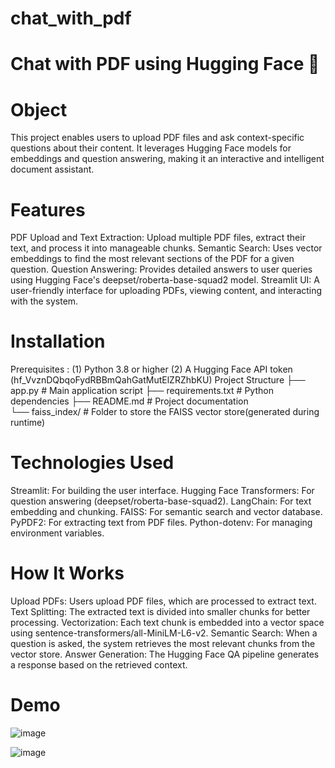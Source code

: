 # chat_with_pdf
# Chat with PDF using Hugging Face 🤖
# Object
This project enables users to upload PDF files and ask context-specific questions about their content. It leverages Hugging Face models for embeddings and question answering, making it an interactive and intelligent document assistant.
# Features
PDF Upload and Text Extraction: Upload multiple PDF files, extract their text, and process it into manageable chunks.
Semantic Search: Uses vector embeddings to find the most relevant sections of the PDF for a given question.
Question Answering: Provides detailed answers to user queries using Hugging Face's deepset/roberta-base-squad2 model.
Streamlit UI: A user-friendly interface for uploading PDFs, viewing content, and interacting with the system.
# Installation
Prerequisites : (1) Python 3.8 or higher
                           (2) A Hugging Face API token (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)
Project Structure
├── app.py                 # Main application script
├── requirements.txt       # Python dependencies
├── README.md              # Project documentation                 
└── faiss_index/           # Folder to store the FAISS vector store(generated during runtime)
# Technologies Used
Streamlit: For building the user interface.
Hugging Face Transformers: For question answering (deepset/roberta-base-squad2).
LangChain: For text embedding and chunking.
FAISS: For semantic search and vector database.
PyPDF2: For extracting text from PDF files.
Python-dotenv: For managing environment variables.
# How It Works
Upload PDFs: Users upload PDF files, which are processed to extract text.
Text Splitting: The extracted text is divided into smaller chunks for better processing.
Vectorization: Each text chunk is embedded into a vector space using sentence-transformers/all-MiniLM-L6-v2.
Semantic Search: When a question is asked, the system retrieves the most relevant chunks from the vector store.
Answer Generation: The Hugging Face QA pipeline generates a response based on the retrieved context.

# Demo
![image](https://github.com/user-attachments/assets/3b3b757a-4f9b-4eae-8470-1daee9a90cd8)

![image](https://github.com/user-attachments/assets/54deb600-70b3-4728-87a6-35ca28195b1f)
